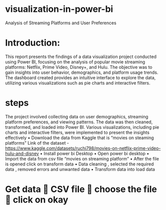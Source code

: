 # visualization-in-power-bi
Analysis of Streaming Platforms and User Preferences 
# Introduction:
This report presents the findings of a data visualization project conducted using Power BI, focusing on the analysis of popular movie streaming platforms: Netflix, Prime Video, Disney+, and Hulu. The objective was to gain insights into user behavior, demographics, and platform usage trends. The dashboard created provides an intuitive interface to explore the data, utilizing various visualizations such as pie charts and interactive filters.  
# steps
The project involved collecting data on user demographics, streaming platform preferences, and viewing patterns. The data was then cleaned, transformed, and loaded into Power BI. Various visualizations, including pie charts and interactive filters, were implemented to present the insights effectively
•	Download the data from Kaggle that is “movies on steaming platforms”
Link of the dataset - https://www.kaggle.com/datasets/ruchi798/movies-on-netflix-prime-video-hulu-and-disney
•	Install power bi Desktop
•	Open power bi desktop
•	Import the data from csv file “movies on streaming platform”
•	After the file is opened click on transform data
•	Data cleaning , selected the required data , removed errors and unwanted data
•	Transform data into load data
# Get data  CSV file  choose the file  click on okay

